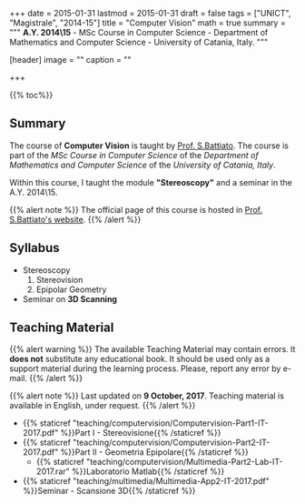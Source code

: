 +++
date = 2015-01-31
lastmod = 2015-01-31
draft = false
tags = ["UNICT", "Magistrale", "2014-15"]
title = "Computer Vision"
math = true
summary = """
**A.Y. 2014\\15** - MSc Course in Computer Science - Department of Mathematics and Computer Science - University of Catania, Italy. 
"""

[header]
image = ""
caption = ""

+++

{{% toc%}}

## Summary

The course of **Computer Vision** is taught by [Prof. S.Battiato](http://www.dmi.unict.it/~battiato/). The course is part of the *MSc Course in Computer Science* of the *Department of Mathematics and Computer Science* of the *University of Catania, Italy*.

Within this course, I taught the module **"Stereoscopy"** and a seminar in the A.Y. 2014\\15.

{{% alert note %}}
The official page of this course is hosted in [Prof. S.Battiato's website](http://www.dmi.unict.it/~battiato/).
{{% /alert %}}

## Syllabus

* Stereoscopy
  1. Stereovision
  2. Epipolar Geometry
* Seminar on **3D Scanning**

## Teaching Material

{{% alert warning %}}
The available Teaching Material may contain errors. It **does not** substitute any educational book. It should be used only as a support material during the learning process. Please, report any error by e-mail.
{{% /alert %}}

{{% alert note %}}
Last updated on **9 October, 2017**. Teaching material is available in English, under request.
{{% /alert %}}

* {{% staticref "teaching/computervision/Computervision-Part1-IT-2017.pdf" %}}Part I - Stereovisione{{% /staticref %}}
* {{% staticref "teaching/computervision/Computervision-Part2-IT-2017.pdf" %}}Part II - Geometria Epipolare{{% /staticref %}}
  * {{% staticref "teaching/computervision/Multimedia-Part2-Lab-IT-2017.rar" %}}Laboratorio Matlab{{% /staticref %}}
* {{% staticref "teaching/multimedia/Multimedia-App2-IT-2017.pdf" %}}Seminar - Scansione 3D{{% /staticref %}}
